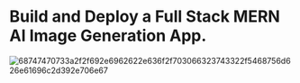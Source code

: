 # Build and Deploy a Full Stack MERN AI Image Generation App.
<!-- ![Image Generation App](https://i.ibb.co/p0f27C2/Thumbnail-9.png) -->

![68747470733a2f2f692e6962622e636f2f703066323743322f5468756d626e61696c2d392e706e67](https://github.com/user-attachments/assets/bd4c0806-bd61-4cc0-9abc-bf09c1989977)
